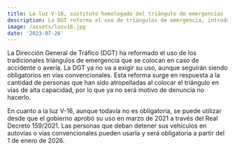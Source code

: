 ```yaml
---
title: La luz V-16, sustituto homologado del triángulo de emergencias
description: La DGT reforma el uso de triángulos de emergencia, introduciendo la luz V-16
image: /assets/luzv16.jpg
date: '2023-07-26'
---
```


La Dirección General de Tráfico (DGT) ha reformado el uso de los tradicionales triángulos de emergencia que se colocan en caso de accidente o avería. La DGT ya no va a exigir su uso, aunque seguirán siendo obligatorios en vías convencionales. Esta reforma surge en respuesta a la cantidad de personas que han sido atropelladas al colocar el triángulo en vías de alta capacidad, por lo que ya no será motivo de denuncia no hacerlo.

En cuanto a la luz V-16, aunque todavía no es obligatoria, se puede utilizar desde que el gobierno aprobó su uso en marzo de 2021 a través del Real Decreto 159/2021. Las personas que deban detener sus vehículos en autovías o vías convencionales pueden usarla y será obligatoria a partir del 1 de enero de 2026.

